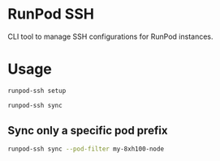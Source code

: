 # RunPod SSH

CLI tool to manage SSH configurations for RunPod instances.

# Usage

```bash
runpod-ssh setup
```

```bash
runpod-ssh sync
```

## Sync only a specific pod prefix

```bash
runpod-ssh sync --pod-filter my-8xh100-node
```
